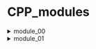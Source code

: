# CPP_modules
  
<details>
<summary>module_00</summary>
description
</details>
<details>
<summary>module_01</summary>
description
</details>
